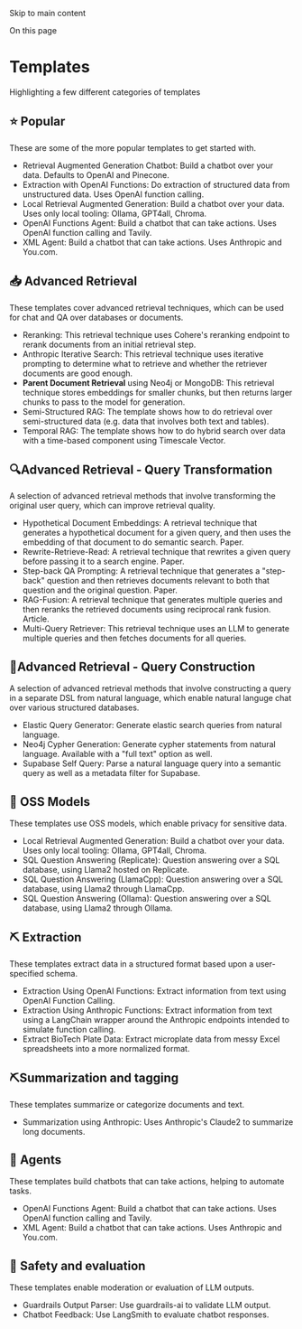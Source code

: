 

Skip to main content

On this page

# Templates

Highlighting a few different categories of templates

## ⭐ Popular​

These are some of the more popular templates to get started with.

  * Retrieval Augmented Generation Chatbot: Build a chatbot over your data. Defaults to OpenAI and Pinecone.
  * Extraction with OpenAI Functions: Do extraction of structured data from unstructured data. Uses OpenAI function calling.
  * Local Retrieval Augmented Generation: Build a chatbot over your data. Uses only local tooling: Ollama, GPT4all, Chroma.
  * OpenAI Functions Agent: Build a chatbot that can take actions. Uses OpenAI function calling and Tavily.
  * XML Agent: Build a chatbot that can take actions. Uses Anthropic and You.com.

## 📥 Advanced Retrieval​

These templates cover advanced retrieval techniques, which can be used for chat and QA over databases or documents.

  * Reranking: This retrieval technique uses Cohere's reranking endpoint to rerank documents from an initial retrieval step.
  * Anthropic Iterative Search: This retrieval technique uses iterative prompting to determine what to retrieve and whether the retriever documents are good enough.
  *  **Parent Document Retrieval** using Neo4j or MongoDB: This retrieval technique stores embeddings for smaller chunks, but then returns larger chunks to pass to the model for generation.
  * Semi-Structured RAG: The template shows how to do retrieval over semi-structured data (e.g. data that involves both text and tables).
  * Temporal RAG: The template shows how to do hybrid search over data with a time-based component using Timescale Vector.

## 🔍Advanced Retrieval - Query Transformation​

A selection of advanced retrieval methods that involve transforming the original user query, which can improve retrieval quality.

  * Hypothetical Document Embeddings: A retrieval technique that generates a hypothetical document for a given query, and then uses the embedding of that document to do semantic search. Paper.
  * Rewrite-Retrieve-Read: A retrieval technique that rewrites a given query before passing it to a search engine. Paper.
  * Step-back QA Prompting: A retrieval technique that generates a "step-back" question and then retrieves documents relevant to both that question and the original question. Paper.
  * RAG-Fusion: A retrieval technique that generates multiple queries and then reranks the retrieved documents using reciprocal rank fusion. Article.
  * Multi-Query Retriever: This retrieval technique uses an LLM to generate multiple queries and then fetches documents for all queries.

## 🧠Advanced Retrieval - Query Construction​

A selection of advanced retrieval methods that involve constructing a query in a separate DSL from natural language, which enable natural languge chat over various structured databases.

  * Elastic Query Generator: Generate elastic search queries from natural language.
  * Neo4j Cypher Generation: Generate cypher statements from natural language. Available with a "full text" option as well.
  * Supabase Self Query: Parse a natural language query into a semantic query as well as a metadata filter for Supabase.

## 🦙 OSS Models​

These templates use OSS models, which enable privacy for sensitive data.

  * Local Retrieval Augmented Generation: Build a chatbot over your data. Uses only local tooling: Ollama, GPT4all, Chroma.
  * SQL Question Answering (Replicate): Question answering over a SQL database, using Llama2 hosted on Replicate.
  * SQL Question Answering (LlamaCpp): Question answering over a SQL database, using Llama2 through LlamaCpp.
  * SQL Question Answering (Ollama): Question answering over a SQL database, using Llama2 through Ollama.

## ⛏️ Extraction​

These templates extract data in a structured format based upon a user-specified schema.

  * Extraction Using OpenAI Functions: Extract information from text using OpenAI Function Calling.
  * Extraction Using Anthropic Functions: Extract information from text using a LangChain wrapper around the Anthropic endpoints intended to simulate function calling.
  * Extract BioTech Plate Data: Extract microplate data from messy Excel spreadsheets into a more normalized format.

## ⛏️Summarization and tagging​

These templates summarize or categorize documents and text.

  * Summarization using Anthropic: Uses Anthropic's Claude2 to summarize long documents.

## 🤖 Agents​

These templates build chatbots that can take actions, helping to automate tasks.

  * OpenAI Functions Agent: Build a chatbot that can take actions. Uses OpenAI function calling and Tavily.
  * XML Agent: Build a chatbot that can take actions. Uses Anthropic and You.com.

## 🚨 Safety and evaluation​

These templates enable moderation or evaluation of LLM outputs.

  * Guardrails Output Parser: Use guardrails-ai to validate LLM output.
  * Chatbot Feedback: Use LangSmith to evaluate chatbot responses.

